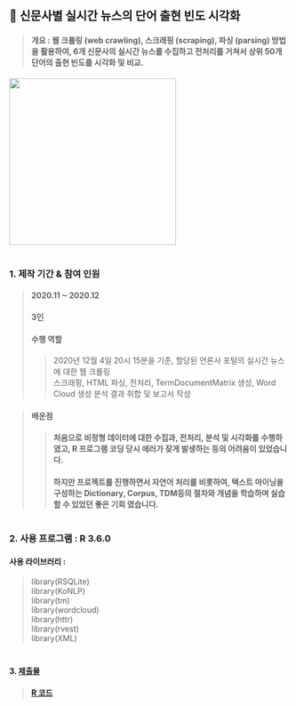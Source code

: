 ## 📌 신문사별 실시간 뉴스의 단어 출현 빈도 시각화
> #### 개요 : 웹 크롤링 (web crawling), 스크래핑 (scraping), 파싱 (parsing) 방법을 활용하여, 6개 신문사의 실시간 뉴스를 수집하고 전처리를 거쳐서 상위 50개 단어의 출현 빈도를 시각화 및 비교.
<img width="300" height="300" src="https://user-images.githubusercontent.com/100699925/156298018-5df5d3fe-d266-47c7-a63f-c90586159dd7.png">

#

### 1. 제작 기간 & 참여 인원
> #### 2020.11 ~ 2020.12
> #### 3인
> #### 수행 역할 
>> 2020년 12월 4일 20시 15분을 기준, 할당된 언론사 포털의 실시간 뉴스에 대한 웹 크롤링  
>> 스크래핑, HTML 파싱, 전처리, TermDocumentMatrix 생성, Word Cloud 생성 
>> 분석 결과 취합 및 보고서 작성

> #### 배운점
>> #### 처음으로 비정형 데이터에 대한 수집과, 전처리, 분석 및 시각화를 수행하였고, R 프로그램 코딩 당시 에러가 잦게 발생하는 등의 어려움이 있었습니다. 
>> #### 하지만 프로젝트를 진행하면서 자연어 처리를 비롯하여, 텍스트 마이닝을 구성하는 Dictionary, Corpus, TDM등의 절차와 개념을 학습하며 실습할 수 있었던 좋은 기회 였습니다.

#

### 2. 사용 프로그램 : R 3.6.0
#### 사용 라이브러리 : 
> library(RSQLite)  
> library(KoNLP)  
> library(tm)  
> library(wordcloud)  
> library(httr)  
> library(rvest)  
> library(XML)  

#

#### 3. [제출물](https://github.com/ChSSolee/001/blob/main/%EC%9B%B9%20%ED%81%AC%EB%A1%A4%EB%A7%81%20%26%20%EC%9B%8C%EB%93%9C%20%ED%81%B4%EB%9D%BC%EC%9A%B0%EB%93%9C.pdf)
> #### [R 코드](https://github.com/ChSSolee/001/blob/main/%EC%9B%B9%20%ED%81%AC%EB%A1%A4%EB%A7%81%20%26%20%EC%9B%8C%EB%93%9C%20%ED%81%B4%EB%9D%BC%EC%9A%B0%EB%93%9C.R)
